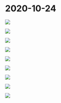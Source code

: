 # 2020-10-24

![](img/2020-10-24_1.png)

![](img/2020-10-24_2.png)

![](img/2020-10-24_3.png)

![](img/2020-10-24_4.png)

![](img/2020-10-24_5.png)

![](img/2020-10-24_6.png)

![](img/2020-10-24_7.png)

![](img/2020-10-24_8.png)

![](img/2020-10-24_9.png)

